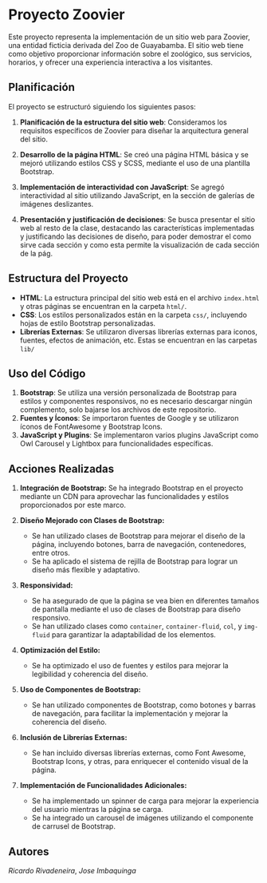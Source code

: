 # Proyecto Zoovier

Este proyecto representa la implementación de un sitio web para Zoovier, una entidad ficticia derivada del Zoo de Guayabamba. El sitio web tiene como objetivo proporcionar información sobre el zoológico, sus servicios, horarios, y ofrecer una experiencia interactiva a los visitantes.

## Planificación

El proyecto se estructuró siguiendo los siguientes pasos:

1. **Planificación de la estructura del sitio web**: Consideramos los requisitos específicos de Zoovier para diseñar la arquitectura general del sitio.
   
2. **Desarrollo de la página HTML**: Se creó una página HTML básica y se mejoró utilizando estilos CSS y SCSS, mediante el uso de una plantilla Bootstrap.

3. **Implementación de interactividad con JavaScript**: Se agregó interactividad al sitio utilizando JavaScript, en la sección de galerías de imágenes deslizantes.

4. **Presentación y justificación de decisiones**: Se busca presentar el sitio web al resto de la clase, destacando las características implementadas y justificando las decisiones de diseño, para poder demostrar el como sirve cada sección y como esta permite la visualización de cada sección de la pág.

## Estructura del Proyecto

- **HTML**: La estructura principal del sitio web está en el archivo `index.html` y otras páginas se encuentran en la carpeta `html/`.
- **CSS**: Los estilos personalizados están en la carpeta `css/`, incluyendo hojas de estilo Bootstrap personalizadas.
- **Librerías Externas**: Se utilizaron diversas librerías externas para iconos, fuentes, efectos de animación, etc. Estas se encuentran en las carpetas `lib/`

## Uso del Código

1. **Bootstrap**: Se utiliza una versión personalizada de Bootstrap para estilos y componentes responsivos, no es necesario descargar ningún complemento, solo bajarse los archivos de este repositorio.
2. **Fuentes y Íconos**: Se importaron fuentes de Google y se utilizaron íconos de FontAwesome y Bootstrap Icons.
3. **JavaScript y Plugins**: Se implementaron varios plugins JavaScript como Owl Carousel y Lightbox para funcionalidades específicas.

## Acciones Realizadas

1. **Integración de Bootstrap:** Se ha integrado Bootstrap en el proyecto mediante un CDN para aprovechar las funcionalidades y estilos proporcionados por este marco.

2. **Diseño Mejorado con Clases de Bootstrap:**
   - Se han utilizado clases de Bootstrap para mejorar el diseño de la página, incluyendo botones, barra de navegación, contenedores, entre otros.
   - Se ha aplicado el sistema de rejilla de Bootstrap para lograr un diseño más flexible y adaptativo.

3. **Responsividad:**
   - Se ha asegurado de que la página se vea bien en diferentes tamaños de pantalla mediante el uso de clases de Bootstrap para diseño responsivo.
   - Se han utilizado clases como `container`, `container-fluid`, `col`, y `img-fluid` para garantizar la adaptabilidad de los elementos.

4. **Optimización del Estilo:**
   - Se ha optimizado el uso de fuentes y estilos para mejorar la legibilidad y coherencia del diseño.

5. **Uso de Componentes de Bootstrap:**
   - Se han utilizado componentes de Bootstrap, como botones y barras de navegación, para facilitar la implementación y mejorar la coherencia del diseño.

6. **Inclusión de Librerías Externas:**
   - Se han incluido diversas librerías externas, como Font Awesome, Bootstrap Icons, y otras, para enriquecer el contenido visual de la página.

7. **Implementación de Funcionalidades Adicionales:**
   - Se ha implementado un spinner de carga para mejorar la experiencia del usuario mientras la página se carga.
   - Se ha integrado un carousel de imágenes utilizando el componente de carrusel de Bootstrap.

## Autores

*Ricardo Rivadeneira*, *Jose Imbaquinga*
